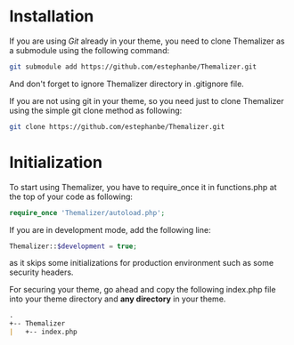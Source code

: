 # Installation

If you are using *Git* already in your theme, you need to clone Themalizer as a submodule using the following command:

```bash
git submodule add https://github.com/estephanbe/Themalizer.git
```
And don't forget to ignore Themalizer directory in .gitignore file.

If you are not using git in your theme, so you need just to clone Themalizer using the simple git clone method as following:

```bash
git clone https://github.com/estephanbe/Themalizer.git
```



# Initialization

To start using Themalizer, you have to require_once it in functions.php at the top of your code as following:

```php
require_once 'Themalizer/autoload.php';
```



If you are in development mode, add the following line: 

```php
Themalizer::$development = true;
```

as it skips some initializations for production environment such as some security headers.



For securing your theme, go ahead and copy the following index.php file into your theme directory and **any directory** in your theme.

```markdown
.
+-- Themalizer
|	+-- index.php
```

